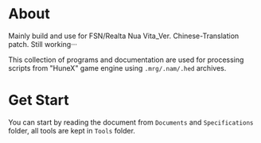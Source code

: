 # About

Mainly build and use for FSN/Realta Nua Vita_Ver. Chinese-Translation patch. Still working···

This collection of programs and documentation are used for processing scripts from "HuneX" game engine using ``.mrg/.nam/.hed`` archives.

# Get Start
You can start by reading the document from ``Documents`` and ``Specifications`` folder, all tools are kept in ``Tools`` folder.
